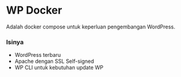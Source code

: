 # WP Docker

Adalah docker compose untuk keperluan pengembangan WordPress.

### Isinya

- WordPress terbaru
- Apache dengan SSL Self-signed
- WP CLI untuk kebutuhan update WP

